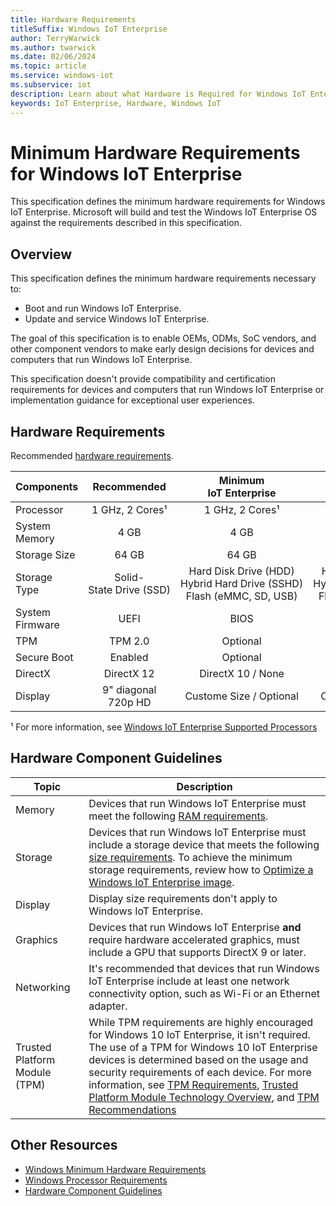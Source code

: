 ```yaml
---
title: Hardware Requirements
titleSuffix: Windows IoT Enterprise
author: TerryWarwick
ms.author: twarwick
ms.date: 02/06/2024
ms.topic: article
ms.service: windows-iot
ms.subservice: iot
description: Learn about what Hardware is Required for Windows IoT Enterprise.
keywords: IoT Enterprise, Hardware, Windows IoT
---
```


# Minimum Hardware Requirements for Windows IoT Enterprise

This specification defines the minimum hardware requirements for Windows IoT Enterprise. Microsoft will build and test the Windows IoT Enterprise OS against the requirements described in this specification.

## Overview

This specification defines the minimum hardware requirements necessary to:

* Boot and run Windows IoT Enterprise.
* Update and service Windows IoT Enterprise.

The goal of this specification is to enable OEMs, ODMs, SoC vendors, and other component vendors to make early design decisions for devices and computers that run Windows IoT Enterprise.

This specification doesn't provide compatibility and certification requirements for devices and computers that run Windows IoT Enterprise or implementation guidance for exceptional user experiences.

## Hardware Requirements

Recommended [hardware requirements](/windows-hardware/design/minimum/minimum-hardware-requirements-overview).

| Components        | Recommended               | Minimum</br>IoT&nbsp;Enterprise | Minimum</br>IoT&nbsp;Enterprise&nbsp;LTSC |
| ----------------- |:-------------------------:|:-------------------------------:|:-----------------------------------------:|
| Processor         | 1&nbsp;GHz,&nbsp;2 Cores¹ | 1&nbsp;GHz,&nbsp;2&nbsp;Cores¹  | 1&nbsp;GHz,&nbsp;2&nbsp;Cores¹            |
| System Memory     |  4 GB                     |  4 GB                           |  2 GB                                     |
| Storage Size      | 64 GB                     | 64 GB                           | 16 GB                                     |
| Storage Type      | Solid-State&nbsp;Drive&nbsp;(SSD)   | Hard&nbsp;Disk&nbsp;Drive&nbsp;(HDD)</br> Hybrid&nbsp;Hard&nbsp;Drive&nbsp;(SSHD) </br> Flash&nbsp;(eMMC,&nbsp;SD,&nbsp;USB)  |  Hard&nbsp;Disk&nbsp;Drive&nbsp;(HDD)</br> Hybrid&nbsp;Hard&nbsp;Drive&nbsp;(SSHD) </br> Flash&nbsp;(eMMC,&nbsp;SD,&nbsp;USB)  |
| System Firmware   | UEFI                      | BIOS                            | BIOS                                      |
| TPM               | TPM 2.0                   | Optional                        | Optional                                  |
| Secure Boot       | Enabled                   | Optional                        | Optional                                  |
| DirectX           | DirectX 12                | DirectX 10 / None               | DirectX 10 / None                         |
| Display           | 9" diagonal</br>720p HD   | Custome Size / Optional         | Custom Size / Optional                    |

¹ For more information, see [Windows IoT Enterprise Supported Processors](Processor_Requirements.md)

## Hardware Component Guidelines

| Topic | Description |
| ----- | ----------- |
| Memory | Devices that run Windows IoT Enterprise must meet the following [RAM requirements](/windows-hardware/design/minimum/minimum-hardware-requirements-overview#32-memory). |
| Storage | Devices that run Windows IoT Enterprise must include a storage device that meets the following [size requirements](/windows-hardware/design/minimum/minimum-hardware-requirements-overview#331-storage-device-size).  To achieve the minimum storage requirements, review how to [Optimize a Windows IoT Enterprise image](../Optimize/overview.md). |
| Display | Display size requirements don't apply to Windows IoT Enterprise. |
| Graphics | Devices that run Windows IoT Enterprise **and** require hardware accelerated graphics, must include a GPU that supports DirectX 9 or later. |
| Networking | It's recommended that devices that run Windows IoT Enterprise include at least one network connectivity option, such as Wi-Fi or an Ethernet adapter. |
| Trusted Platform Module (TPM) | While TPM requirements are highly encouraged for Windows 10 IoT Enterprise, it isn't required. The use of a TPM for Windows 10 IoT Enterprise devices is determined based on the usage and security requirements of each device.  For more information, see [TPM Requirements](/windows-hardware/design/minimum/minimum-hardware-requirements-overview#37-trusted-platform-module-tpm), [Trusted Platform Module Technology Overview](/windows/security/information-protection/tpm/trusted-platform-module-overview), and [TPM Recommendations](/windows/security/information-protection/tpm/tpm-recommendations) |

## Other Resources

* [Windows Minimum Hardware Requirements](/windows-hardware/design/minimum/minimum-hardware-requirements-overview)
* [Windows Processor Requirements](/windows-hardware/design/minimum/windows-processor-requirements)
* [Hardware Component Guidelines](/windows-hardware/design/component-guidelines/components)
